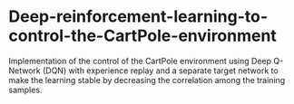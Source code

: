 # Deep-reinforcement-learning-to-control-the-CartPole-environment
Implementation of the control of the CartPole environment using Deep Q-Network (DQN) with experience replay and a separate target network to make the learning stable by decreasing the correlation among the training samples.
